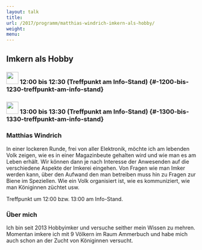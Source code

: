 ```yaml
---
layout: talk
title:
url: /2017/programm/matthias-windrich-imkern-als-hobby/
weight:
menu:
---
```

## Imkern als Hobby

### <img height = "32" src="../../../images/talk.svg"> 12:00 bis 12:30 (Treffpunkt am Info-Stand) {#-1200-bis-1230-treffpunkt-am-info-stand}

### <img height = "32" src="../../../images/talk.svg"> 13:00 bis 13:30 (Treffpunkt am Info-Stand) {#-1300-bis-1330-treffpunkt-am-info-stand}

### Matthias Windrich

In einer lockeren Runde, frei von aller Elektronik, möchte ich am lebenden Volk zeigen, wie es in einer Magazinbeute gehalten wird und wie man es am Leben erhält. Wir können dann je nach Interesse der Anwesenden auf die verschiedene Aspekte der Imkerei eingehen. Von Fragen wie man Imker werden kann, über den Aufwand den man betreiben muss hin zu Fragen zur Biene im Speziellen. Wie ein Volk organisiert ist, wie es kommuniziert, wie man Königinnen züchtet usw.

Treffpunkt um 12:00 bzw. 13:00 am Info-Stand.

### Über mich

Ich bin seit 2013 Hobbyimker und versuche seither mein Wissen zu mehren. Momentan imkere ich mit 9 Völkern im Raum Ammerbuch und habe mich auch schon an der Zucht von Königinnen versucht.
